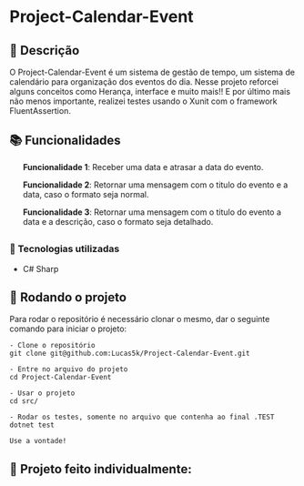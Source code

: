 # Project-Calendar-Event

## :memo: Descrição
<p>O Project-Calendar-Event é um sistema de gestão de tempo, um sistema de calendário para organização dos eventos do dia.
Nesse projeto reforcei alguns conceitos como Herança, interface e muito mais!! E por último mais não menos importante, realizei testes usando o Xunit com
o framework FluentAssertion.
</p>

## :books: Funcionalidades
<ol><b>Funcionalidade 1</b>: Receber uma data e atrasar a data do evento.</ol>
<ol><b>Funcionalidade 2</b>: Retornar uma mensagem com o titulo do evento e a data, caso o formato seja normal.</ol>
<ol><b>Funcionalidade 3</b>: Retornar uma mensagem com o titulo do evento a data e a descrição, caso o formato seja detalhado.</ol>

## <h3>:wrench: Tecnologias utilizadas</h3>
* C# Sharp

## :rocket: Rodando o projeto
Para rodar o repositório é necessário clonar o mesmo, dar o seguinte comando para iniciar o projeto:
```
- Clone o repositório
git clone git@github.com:Lucas5k/Project-Calendar-Event.git

- Entre no arquivo do projeto
cd Project-Calendar-Event

- Usar o projeto
cd src/

- Rodar os testes, somente no arquivo que contenha ao final .TEST
dotnet test

Use a vontade!

```

<!-- ## :soon: Implementação futura
* O que será implementado na próxima sprint? -->

## :handshake: Projeto feito individualmente:

<!-- ## :dart: Status do projeto -->
